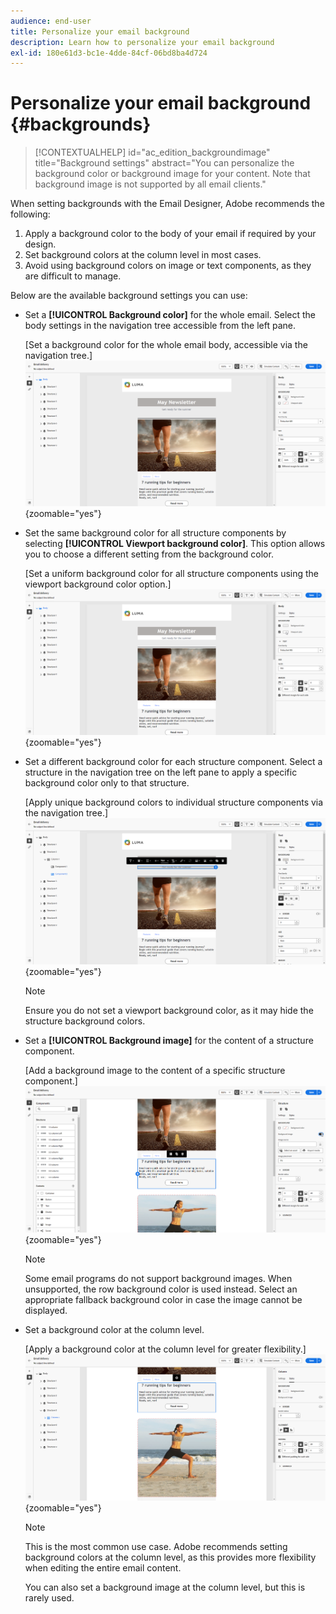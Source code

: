 ```yaml
---
audience: end-user
title: Personalize your email background
description: Learn how to personalize your email background
exl-id: 180e61d3-bc1e-4dde-84cf-06bd8ba4d724
---
```

# Personalize your email background {#backgrounds}

>[!CONTEXTUALHELP]
>id="ac_edition_backgroundimage"
>title="Background settings"
>abstract="You can personalize the background color or background image for your content. Note that background image is not supported by all email clients."

When setting backgrounds with the Email Designer, Adobe recommends the following:

1. Apply a background color to the body of your email if required by your design.  
1. Set background colors at the column level in most cases.  
1. Avoid using background colors on image or text components, as they are difficult to manage.  

Below are the available background settings you can use:

* Set a **[!UICONTROL Background color]** for the whole email. Select the body settings in the navigation tree accessible from the left pane. 

  [Set a background color for the whole email body, accessible via the navigation tree.]  
  ![](assets/background_1.png){zoomable="yes"}  

* Set the same background color for all structure components by selecting **[!UICONTROL Viewport background color]**. This option allows you to choose a different setting from the background color.

  [Set a uniform background color for all structure components using the viewport background color option.]  
  ![](assets/background_2.png){zoomable="yes"}  

* Set a different background color for each structure component. Select a structure in the navigation tree on the left pane to apply a specific background color only to that structure.

  [Apply unique background colors to individual structure components via the navigation tree.]  
  ![](assets/background_3.png){zoomable="yes"}  

  >[!NOTE]  
  >Ensure you do not set a viewport background color, as it may hide the structure background colors.  

* Set a **[!UICONTROL Background image]** for the content of a structure component.

  [Add a background image to the content of a specific structure component.]  
  ![](assets/background_4.png){zoomable="yes"}  

  >[!NOTE]  
  >Some email programs do not support background images. When unsupported, the row background color is used instead. Select an appropriate fallback background color in case the image cannot be displayed.  

* Set a background color at the column level.

  [Apply a background color at the column level for greater flexibility.]  
  ![](assets/background_5.png){zoomable="yes"}  

  >[!NOTE]  
  >This is the most common use case. Adobe recommends setting background colors at the column level, as this provides more flexibility when editing the entire email content.  

  You can also set a background image at the column level, but this is rarely used.